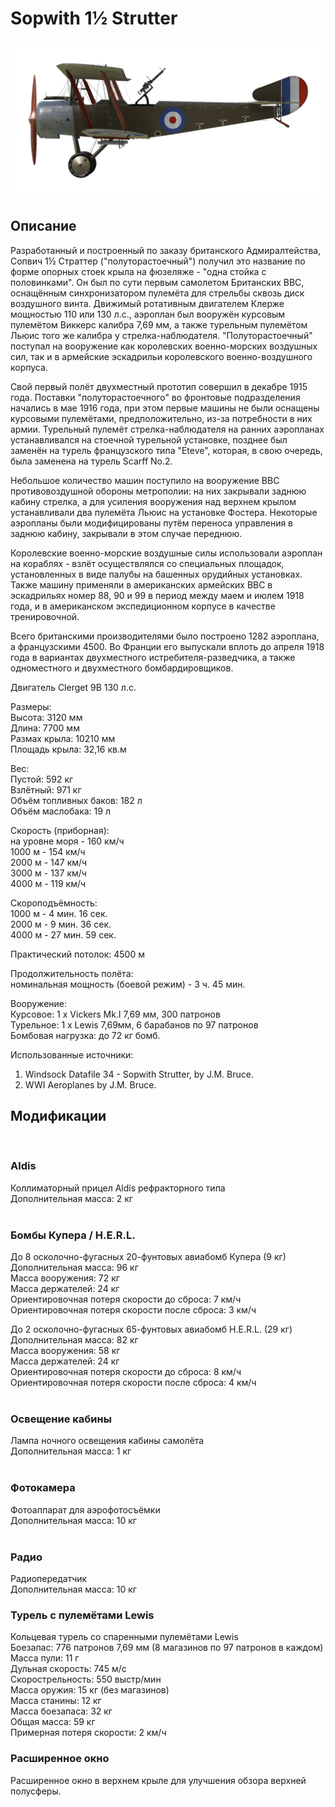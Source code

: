 # Sopwith 1½ Strutter  
  
![sopstrutter](../images/sopstrutter.png)  
  
## Описание  
  
Разработанный и построенный по заказу британского Адмиралтейства, Сопвич 1½ Страттер ("полуторастоечный") получил это название по форме опорных стоек крыла на фюзеляже - "одна стойка с половинками". Он был по сути первым самолетом Британских ВВС, оснащённым синхронизатором пулемёта для стрельбы сквозь диск воздушного винта. Движимый ротативным двигателем Клерже мощностью 110 или 130 л.с., аэроплан был вооружён курсовым пулемётом Виккерс калибра 7,69 мм, а также турельным пулемётом Льюис того же калибра у стрелка-наблюдателя. "Полуторастоечный" поступал на вооружение как королевских военно-морских воздушных сил, так и в армейские эскадрильи королевского военно-воздушного корпуса.  
  
Свой первый полёт двухместный прототип совершил в декабре 1915 года. Поставки "полуторастоечного" во фронтовые подразделения начались в мае 1916 года, при этом первые машины не были оснащены курсовыми пулемётами, предположительно, из-за потребности в них армии. Турельный пулемёт стрелка-наблюдателя на ранних аэропланах устанавливался на стоечной турельной установке, позднее был заменён на турель французского типа "Eteve", которая, в свою очередь, была заменена на турель Scarff No.2.  
  
Небольшое количество машин поступило на вооружение ВВС противовоздушной обороны метрополии: на них закрывали заднюю кабину стрелка, а для усиления вооружения над верхнем крылом устанавливали два пулемёта Льюис на установке Фостера. Некоторые аэропланы были модифицированы путём переноса управления в заднюю кабину, закрывали в этом случае переднюю.  
  
Королевские военно-морские воздушные силы использовали аэроплан на кораблях - взлёт осуществлялся со специальных площадок, установленных в виде палубы на башенных орудийных установках. Также машину применяли в американских армейских ВВС в эскадрильях номер 88, 90 и 99 в период между маем и июлем 1918 года, и в американском экспедиционном корпусе в качестве тренировочной.  
  
Всего британскими производителями было построено 1282 аэроплана, а французскими 4500. Во Франции его выпускали вплоть до апреля 1918 года в вариантах двухместного истребителя-разведчика, а также одноместного и двухместного бомбардировщиков.  
  
  
Двигатель Clerget 9B 130 л.с.  
  
Размеры:  
Высота: 3120 мм  
Длина: 7700 мм  
Размах крыла: 10210 мм  
Площадь крыла: 32,16 кв.м  
  
Вес:  
Пустой: 592 кг  
Взлётный: 971 кг  
Объём топливных баков: 182 л  
Объём маслобакa: 19 л  
  
Скорость (приборная):  
на уровне моря - 160 км/ч  
1000 м - 154 км/ч  
2000 м - 147 км/ч  
3000 м - 137 км/ч  
4000 м - 119 км/ч  
  
Скороподъёмность:  
1000 м -  4 мин. 16 сек.  
2000 м -  9 мин. 36 сек.  
4000 м - 27 мин. 59 сек.  
  
Практический потолок: 4500 м  
  
Продолжительность полёта:  
номинальная мощность (боевой режим) - 3 ч. 45 мин.  
  
Вооружение:  
Курсовое: 1 х Vickers Mk.I 7,69 мм, 300 патронов  
Турельное: 1 x Lewis 7,69мм, 6 барабанов по 97 патронов  
Бомбовая нагрузка: до 72 кг бомб.  
  
Использованные источники:  
1) Windsock Datafile 34 - Sopwith Strutter, by J.M. Bruce.  
2) WWI Aeroplanes by J.M. Bruce.  
  
## Модификации  
  ﻿
  
### Aldis  
  
Коллиматорный прицел Aldis рефракторного типа  
Дополнительная масса: 2 кг  
  ﻿
  
### Бомбы Купера / H.E.R.L.  
  
До 8 осколочно-фугасных 20-фунтовых авиабомб Купера (9 кг)  
Дополнительная масса: 96 кг  
Масса вооружения: 72 кг  
Масса держателей: 24 кг  
Ориентировочная потеря скорости до сброса: 7 км/ч  
Ориентировочная потеря скорости после сброса: 3 км/ч  
  
До 2 осколочно-фугасных 65-фунтовых авиабомб H.E.R.L. (29 кг)  
Дополнительная масса: 82 кг  
Масса вооружения: 58 кг  
Масса держателей: 24 кг  
Ориентировочная потеря скорости до сброса: 8 км/ч  
Ориентировочная потеря скорости после сброса: 4 км/ч  
  ﻿
  
### Освещение кабины  
  
Лампа ночного освещения кабины самолёта  
Дополнительная масса: 1 кг  
  ﻿
  
### Фотокамера  
  
Фотоаппарат для аэрофотосъёмки   
Дополнительная масса: 10 кг  
  ﻿
  
### Радио  
  
Радиопередатчик  
Дополнительная масса: 10 кг  ﻿
  
### Турель с пулемётами Lewis  
  
Кольцевая турель со спаренными пулемётами Lewis  
Боезапас: 776 патронов 7,69 мм (8 магазинов по 97 патронов в каждом)  
Масса пули: 11 г  
Дульная скорость: 745 м/с  
Скорострельность: 550 выстр/мин  
Масса оружия: 15 кг (без магазинов)  
Масса станины: 12 кг  
Масса боезапаса: 32 кг  
Общая масса: 59 кг  
Примерная потеря скорости: 2 км/ч  ﻿
  
### Расширенное окно  
  
Расширенное окно в верхнем крыле для улучшения обзора верхней полусферы.  
